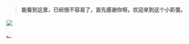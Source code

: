 > #### 能看到这里，已经很不容易了，首先感谢你呀。欢迎来到这个小彩蛋。

![](https://pic3.zhimg.com/80/v2-17da0286168d31261b593c93e44b6fee_hd.jpg)

[。](https://wfnian.top)
